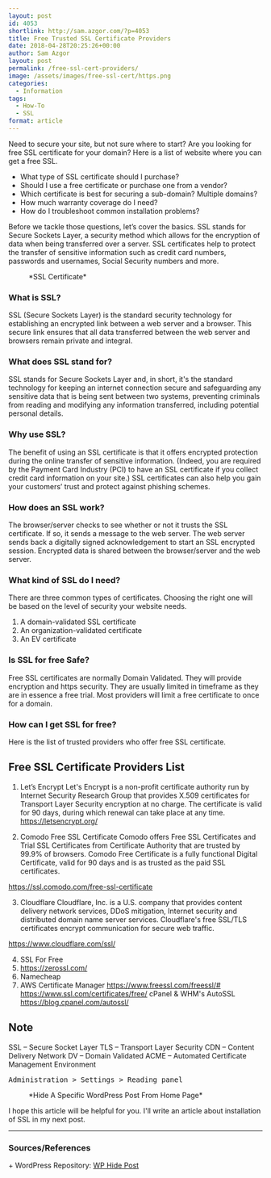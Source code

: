 ```yaml
---
layout: post
id: 4053
shortlink: http://sam.azgor.com/?p=4053
title: Free Trusted SSL Certificate Providers
date: 2018-04-28T20:25:26+00:00
author: Sam Azgor
layout: post
permalink: /free-ssl-cert-providers/
image: /assets/images/free-ssl-cert/https.png
categories:
  - Information
tags:
  - How-To
  - SSL
format: article
---
```


<p>Need to secure your site, but not sure where to start? Are you looking for free SSL certificate for your domain? Here is a list of website where you can get a free SSL.</p>

* What type of SSL certificate should I purchase?
* Should I use a free certificate or purchase one from a vendor?
* Which certificate is best for securing a sub-domain? Multiple domains?
* How much warranty coverage do I need?
* How do I troubleshoot common installation problems?

Before we tackle those questions, let’s cover the basics. SSL stands for Secure Sockets Layer, a security method which allows for the encryption of data when being transferred over a server. SSL certificates help to protect the transfer of sensitive information such as credit card numbers, passwords and usernames, Social Security numbers and more.

<figure>
<amp-img src="/uploads/Hide.jpg" alt="SSL Certificate" width="683" height="384" layout="responsive">
</amp-img>
<figcaption>*SSL Certificate* 
</figcaption>
</figure>


### What is SSL?

SSL (Secure Sockets Layer) is the standard security technology for establishing an encrypted link between a web server and a browser. This secure link ensures that all data transferred between the web server and browsers remain private and integral.

### What does SSL stand for?
SSL stands for Secure Sockets Layer and, in short, it's the standard technology for keeping an internet connection secure and safeguarding any sensitive data that is being sent between two systems, preventing criminals from reading and modifying any information transferred, including potential personal details.

### Why use SSL?
The benefit of using an SSL certificate is that it offers encrypted protection during the online transfer of sensitive information. (Indeed, you are required by the Payment Card Industry (PCI) to have an SSL certificate if you collect credit card information on your site.) SSL certificates can also help you gain your customers’ trust and protect against phishing schemes.

### How does an SSL work?
The browser/server checks to see whether or not it trusts the SSL certificate. If so, it sends a message to the web server. The web server sends back a digitally signed acknowledgement to start an SSL encrypted session. Encrypted data is shared between the browser/server and the web server.

### What kind of SSL do I need?
There are three common types of certificates. Choosing the right one will be based on the level of security your website needs. 

1. A domain-validated SSL certificate
2. An organization-validated certificate
3. An EV certificate

### Is SSL for free Safe?
Free SSL certificates are normally Domain Validated. They will provide encryption and https security. They are usually limited in timeframe as they are in essence a free trial. Most providers will limit a free certificate to once for a domain.

### How can I get SSL for free?
Here is the list of trusted providers who offer free SSL certificate.

## Free SSL Certificate Providers List
1. Let’s Encrypt
Let's Encrypt is a non-profit certificate authority run by Internet Security Research Group that provides X.509 certificates for Transport Layer Security encryption at no charge. The certificate is valid for 90 days, during which renewal can take place at any time. https://letsencrypt.org/

2. Comodo Free SSL Certificate
Comodo offers Free SSL Certificates and Trial SSL Certificates from Certificate Authority that are trusted by 99.9% of browsers. Comodo Free Certificate is a fully functional Digital Certificate, valid for 90 days and is as trusted as the paid SSL certificates. 

https://ssl.comodo.com/free-ssl-certificate

3. Cloudflare
Cloudflare, Inc. is a U.S. company that provides content delivery network services, DDoS mitigation, Internet security and distributed domain name server services. Cloudflare's free SSL/TLS certificates encrypt communication for secure web traffic. 

https://www.cloudflare.com/ssl/

4. SSL For Free
5. https://zerossl.com/
6. Namecheap
7. AWS Certificate Manager
https://www.freessl.com/freessl/#
https://www.ssl.com/certificates/free/
cPanel & WHM's AutoSSL https://blog.cpanel.com/autossl/

## Note
SSL – Secure Socket Layer
TLS – Transport Layer Security
CDN – Content Delivery Network
DV – Domain Validated
ACME – Automated Certificate Management Environment



<pre>Administration &gt; Settings &gt; Reading panel</pre>

<figure>
<amp-img src="https://static.azgor.com/wp-content/uploads/Hide-A-Specific-WordPress-Post-From-Home-Page.jpg" alt="Hide A Specific WordPress Post From Home Page" width="683" height="384" layout="responsive">
</amp-img>
<figcaption>*Hide A Specific WordPress Post From Home Page* 
</figcaption>
</figure>


<p>I hope this article will be helpful for you. I'll write an article about installation of SSL in my next post.</p>

<hr>

<footer>
  <h3>Sources/References</h3>
+ WordPress Repository: <a href="https://wordpress.org/plugins/wp-hide-post/">WP Hide Post</a>
</footer>
